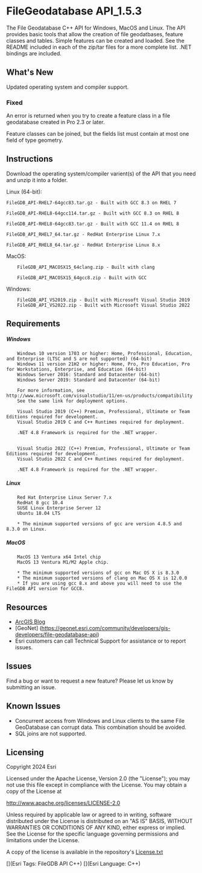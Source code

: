# FileGeodatabase API_1.5.3
The File Geodatabase C++ API for Windows, MacOS and Linux. The API provides basic tools that allow the creation of file geodatbases, feature classes and tables. Simple features can be created and loaded. See the README included in each of the zip/tar files for a more complete list. .NET bindings are included.

## What's New
Updated operating system and compiler support.

### Fixed 
An error is returned when you try to create a feature class in a file geodatabase created in Pro 2.3 or later.

Feature classes can be joined, but the fields list must contain at most one field of type geometry.

## Instructions
Download the operating system/compiler varient(s) of the API that you need and unzip it into a folder.

Linux (64-bit):
        
	FileGDB_API-RHEL7-64gcc83.tar.gz - Built with GCC 8.3 on RHEL 7
        
	FileGDB_API-RHEL8-64gcc114.tar.gz - Built with GCC 8.3 on RHEL 8
        
	FileGDB_API-RHEL8-64gcc83.tar.gz - Built with GCC 11.4 on RHEL 8
        
	FileGDB_API_RHEL7_64.tar.gz - RedHat Enterprise Linux 7.x
        
	FileGDB_API_RHEL8_64.tar.gz - RedHat Enterprise Linux 8.x

MacOS:

        FileGDB_API_MACOSX15_64clang.zip - Built with clang
	
        FileGDB_API_MACOSX15_64gcc8.zip - Built with GCC

Windows:
```
	FileGDB_API_VS2019.zip - Built with Microsoft Visual Studio 2019
	FileGDB_API_VS2022.zip - Built with Microsoft Visual Studio 2022
```

## Requirements

##### Windows
        
        Windows 10 version 1703 or higher: Home, Professional, Education, and Enterprise (LTSC and S are not supported) (64-bit)
        Windows 11 version 21H2 or higher: Home, Pro, Pro Education, Pro for Workstations, Enterprise, and Education (64-bit)		
        Windows Server 2016: Standard and Datacenter (64-bit)
        Windows Server 2019: Standard and Datacenter (64-bit)
		
        For more information, see http://www.microsoft.com/visualstudio/11/en-us/products/compatibility
        See the same link for deployment options.
		
        Visual Studio 2019 (C++) Premium, Professional, Ultimate or Team Editions required for development.
        Visual Studio 2019 C and C++ Runtimes required for deployment.

        .NET 4.8 Framework is required for the .NET wrapper.

		
        Visual Studio 2022 (C++) Premium, Professional, Ultimate or Team Editions required for development.
        Visual Studio 2022 C and C++ Runtimes required for deployment.
        
        .NET 4.8 Framework is required for the .NET wrapper.
		 
##### Linux
        Red Hat Enterprise Linux Server 7.x
        RedHat 8 gcc 10.4
        SUSE Linux Enterprise Server 12
        Ubuntu 18.04 LTS
	
        * The minimum supported versions of gcc are version 4.8.5 and 8.3.0 on Linux.
		
##### MacOS
        MacOS 13 Ventura x64 Intel chip
        MacOS 13 Ventura M1/M2 Apple chip.
		
        * The minimum supported versions of gcc on Mac OS X is 8.3.0
        * The minimum supported versions of clang on Mac OS X is 12.0.0
		* If you are using gcc 8.x and above you will need to use the FileGDB API version for GCC8.

## Resources
* [ArcGIS Blog](http://blogs.esri.com/esri/arcgis/)
* [GeoNet] (https://geonet.esri.com/community/developers/gis-developers/file-geodatabase-api)
* Esri customers can call Technical Support for assistance or to report issues.

## Issues

Find a bug or want to request a new feature?  Please let us know by submitting an issue.

##  Known Issues 
* Concurrent access from Windows and Linux clients to the same File GeoDatabase can corrupt data. This combination should be avoided.
* SQL joins are not supported.


## Licensing
Copyright 2024 Esri

Licensed under the Apache License, Version 2.0 (the "License");
you may not use this file except in compliance with the License.
You may obtain a copy of the License at

   http://www.apache.org/licenses/LICENSE-2.0

Unless required by applicable law or agreed to in writing, software
distributed under the License is distributed on an "AS IS" BASIS,
WITHOUT WARRANTIES OR CONDITIONS OF ANY KIND, either express or implied.
See the License for the specific language governing permissions and
limitations under the License.

A copy of the license is available in the repository's [License.txt](License.txt)

[](Esri Tags: FileGDB API C++)
[](Esri Language: C++)​
